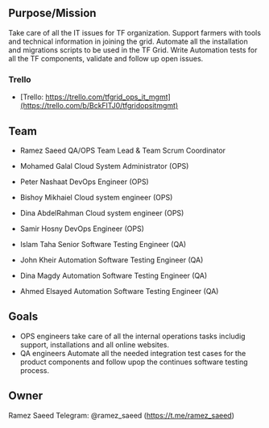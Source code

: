 ## Purpose/Mission
Take care of all the IT issues for TF organization.
Support farmers with tools and technical information in joining the grid.
Automate all the installation and migrations scripts to be used in the TF Grid.
Write Automation tests for all the TF components, validate and follow up open issues.

### Trello
- [Trello: https://trello.com/tfgrid_ops_it_mgmt](https://trello.com/b/BckFlTJ0/tfgridopsitmgmt)

## Team
- Ramez Saeed QA/OPS Team Lead & Team Scrum Coordinator

- Mohamed Galal Cloud System Administrator (OPS)
- Peter Nashaat DevOps Engineer (OPS)
- Bishoy Mikhaiel Cloud system engineer (OPS)
- Dina AbdelRahman Cloud system engineer (OPS)
- Samir Hosny DevOps Engineer (OPS)

- Islam Taha Senior Software Testing Engineer (QA)
- John Kheir Automation Software Testing Engineer (QA)
- Dina Magdy Automation Software Testing Engineer (QA)
- Ahmed Elsayed Automation Software Testing Engineer (QA)

## Goals
- OPS engineers take care of all the internal operations tasks includig support, installations and all online websites.
- QA engineers Automate all the needed integration test cases for the product components and follow upop the continues software testing process.




## Owner
Ramez Saeed
Telegram: @ramez_saeed (https://t.me/ramez_saeed)
